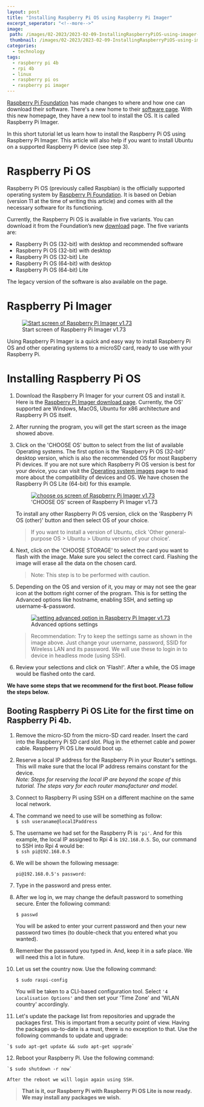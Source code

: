 ```yaml
---
layout: post
title: "Installing Raspberry Pi OS using Raspberry Pi Imager"
excerpt_seperator: "<!--more-->"
image:
 path: /images/02-2023/2023-02-09-InstallingRaspberryPiOS-using-imager-1600x800.png
 thumbnail: /images/02-2023/2023-02-09-InstallingRaspberryPiOS-using-imager-800x400.png
categories:
  - technology
tags:
  - raspberry pi 4b
  - rpi 4b
  - linux
  - raspberry pi os
  - raspberry pi imager
---
```

[Raspberry Pi Foundation][def] has made changes to where and how one can download their software. There's a new home to their [software page](https://www.raspberrypi.com/software/). With this new homepage, they have a new tool to install the OS. It is called Raspberry Pi Imager.

In this short tutorial let us learn how to install the Raspberry Pi OS using Raspberry Pi Imager. This article will also help if you want to install Ubuntu on a supported Raspberry Pi device (see step 3).
<!--more-->

# Raspberry Pi OS
Raspberry Pi OS (previously called Raspbian) is the officially supported operating system by [Raspberry Pi Foundation](https://www.raspberrypi.org/). It is based on Debian (version 11 at the time of writing this article) and comes with all the necessary software for its functioning.

Currently, the Raspberry Pi OS is available in five variants. You can download it from the Foundation’s new [download](https://www.raspberrypi.com/software/operating-systems/) page. The five variants are:

- Raspberry Pi OS (32-bit) with desktop and recommended software
- Raspberry Pi OS (32-bit) with desktop
- Raspberry Pi OS (32-bit) Lite
- Raspberry Pi OS (64-bit) with desktop
- Raspberry Pi OS (64-bit) Lite

The legacy version of the software is also available on the page.

# Raspberry Pi Imager

<figure class="align-center">
  <a href="#"><img src="{{ '/images/02-2023/2023-02-09-raspberry-pi-imager-v1.73.png' | absolute_url }}" alt="Start screen of Raspberry Pi Imager v1.73"></a>
  <figcaption>Start screen of Raspberry Pi Imager v1.73</figcaption>
</figure>

Using Raspberry Pi Imager is a quick and easy way to install Raspberry Pi OS and other operating systems to a microSD card, ready to use with your Raspberry Pi.


# Installing Raspberry Pi OS
1.  Download the Raspberry Pi Imager for your current OS and install it. Here is the [Raspberry Pi Imager download page](https://www.raspberrypi.com/software/). Currently, the OS' supported are Windows, MacOS, Ubuntu for x86 architecture and Raspberry Pi OS itself.

2.  After running the program, you will get the start screen as the image showed above.

3.  Click on the 'CHOOSE OS' button to select from the list of available Operating systems. The first option is the 'Raspberry Pi OS (32-bit)' desktop version, which is also the recommended OS for most Raspberry Pi devices. If you are not sure which Raspberry Pi OS version is best for your device, you can visit the [Operating system images](https://www.raspberrypi.com/software/operating-systems/) page to read more about the compatibility of devices and OS. We have chosen the Raspberry Pi OS Lite (64-bit) for this example.

    <figure class="align-center">
      <a href="#"><img src="{{ '/images/02-2023/2023-02-09-raspberry-pi-imager-choose-os.png' | absolute_url }}" alt="choose os screen of Raspberry Pi Imager v1.73"></a>
      <figcaption>'CHOOSE OS' screen of Raspberry Pi Imager v1.73</figcaption>
    </figure>

    To install any other Raspberry Pi OS version, click on the 'Raspberry Pi OS (other)' button and then select OS of your choice.

    > If you want to install a version of Ubuntu, click 'Other general-purpose OS > Ubuntu > Ubuntu version of your choice'.

4.  Next, click on the 'CHOOSE STORAGE' to select the card you want to flash with the image. Make sure you select the correct card. Flashing the image will erase all the data on the chosen card.  

    > Note: This step is to be performed with caution.

5.  Depending on the OS and version of it, you may or may not see the gear icon at the bottom right corner of the program. This is for setting the Advanced options like hostname, enabling SSH, and setting up username-&-password.

    <figure class="align-center">
      <a href="#"><img src="{{ '/images/02-2023/2023-02-09-raspberry-pi-imager-advanced-options.png' | absolute_url }}" alt="setting advanced option in Raspberry Pi Imager v1.73"></a>
      <figcaption>Advanced options settings</figcaption>
    </figure>

    > Recommendation: Try to keep the settings same as shown in the image above. Just change your username, password, SSID for Wireless LAN and its password. We will use these to login in to device in headless mode (using SSH).

6.  Review your selections and click on 'Flash!'. After a while, the OS image would be flashed onto the card.

**We have some steps that we recommend for the first boot. Please follow the steps below.**

## Booting Raspberry Pi OS Lite for the first time on Raspberry Pi 4b.
1.  Remove the micro-SD from the micro-SD card reader. Insert the card into the Raspberry Pi SD card slot. Plug in the ethernet cable and power cable. Raspberry Pi OS Lite would boot up.

2.  Reserve a local IP address for the Raspberry Pi in your Router's settings. This will make sure that the local IP address remains constant for the device.<br>
*Note: Steps for reserving the local IP are beyond the scope of this tutorial. The steps vary for each router manufacturer and model.*

3.  Connect to Raspberry Pi using SSH on a different machine on the same local network.

4.  The command we need to use will be something as follow:<br>
`$ ssh useraname@localIPaddress`

5.  The username we had set for the Raspberry Pi is `'pi'`. And for this example, the local IP assigned to Rpi 4 is `192.168.0.5`.
  So, our command to SSH into Rpi 4 would be:<br>
  `$ ssh pi@192.168.0.5`

6.  We will be shown the following message:

      `pi@192.168.0.5's password:`

7.  Type in the password and press enter.

8.  After we log in, we may change the default password to something secure. Enter the following command:

      `$ passwd`

      You will be asked to enter your current password and then your new password two times (to double-check that you entered what you wanted).

9.  Remember the password you typed in. And, keep it in a safe place. We will need this a lot in future.

10.   Let us set the country now. Use the following command:

      `$ sudo raspi-config`

      You will be taken to a CLI-based configuration tool. Select `'4 Localisation Options'` and then set your 'Time Zone' and 'WLAN country' accordingly.


11.   Let's update the package list from repositories and upgrade the packages first. This is important from a security point of view. Having the packages up-to-date is a must, there is no exception to that.
Use the following commands to update and upgrade:

    `$ sudo apt-get update && sudo apt-get upgrade`

12.   Reboot your Raspberry Pi. Use the following command:

    `$ sudo shutdown -r now`

    After the reboot we will login again using SSH.

> **That is it, our Raspberry Pi with Raspberry Pi OS Lite is now ready. We may install any packages we wish.**


[def]: https://www.raspberrypi.org/